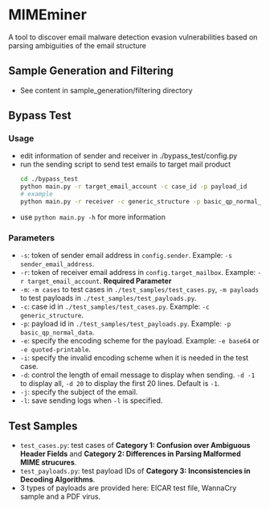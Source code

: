 # MIMEminer

A tool to discover email malware detection evasion vulnerabilities based on parsing ambiguities of the email structure

## Sample Generation and Filtering

* See content in sample_generation/filtering directory

## Bypass Test

### Usage

* edit information of sender and receiver in ./bypass_test/config.py
* run the sending script to send test emails to target mail product
    ```bash
    cd ./bypass_test
    python main.py -r target_email_account -c case_id -p payload_id
    # example
    python main.py -r receiver -c generic_structure -p basic_qp_normal_data
    ```
* use `python main.py -h` for more information

### Parameters

* `-s`: token of sender email address in `config.sender`. Example: `-s sender_email_address`.
* `-r`: token of receiver email address in `config.target_mailbox`. Example: `-r target_email_account`. **Required Parameter**
* `-m`: `-m cases` to test cases in `./test_samples/test_cases.py`, `-m payloads` to test payloads in `./test_samples/test_payloads.py`.
* `-c`: case id in `./test_samples/test_cases.py`. Example: `-c generic_structure`.
* `-p`: payload id in `./test_samples/test_payloads.py`. Example: `-p basic_qp_normal_data`.
* `-e`: specify the encoding scheme for the payload. Example: `-e base64` or `-e quoted-printable`.
* `-i`: specify the invalid encoding scheme when it is needed in the test case.
* `-d`: control the length of email message to display when sending. `-d -1` to display all, `-d 20` to display the first 20 lines. Default is `-1`.
* `-j`: specify the subject of the email.
* `-l`: save sending logs when `-l` is specified.

## Test Samples

* `test_cases.py`: test cases of **Category 1: Confusion over Ambiguous Header Fields** and **Category 2: Differences in Parsing Malformed MIME strucures**.
* `test_payloads.py`: test payload IDs of **Category 3: Inconsistencies in Decoding Algorithms**.
* 3 types of payloads are provided here: EICAR test file, WannaCry sample and a PDF virus. 
